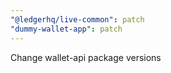 ```yaml
---
"@ledgerhq/live-common": patch
"dummy-wallet-app": patch
---
```


Change wallet-api package versions
